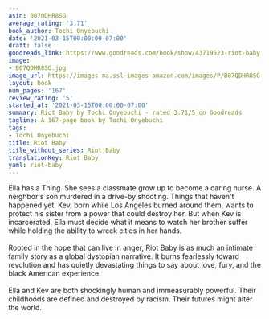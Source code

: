 ```yaml
---
asin: B07QDHR8SG
average_rating: '3.71'
book_author: Tochi Onyebuchi
date: '2021-03-15T00:00:00-07:00'
draft: false
goodreads_link: https://www.goodreads.com/book/show/43719523-riot-baby
image:
- B07QDHR8SG.jpg
image_url: https://images-na.ssl-images-amazon.com/images/P/B07QDHR8SG.01._SCLZZZZZZZ.jpg
layout: book
num_pages: '167'
review_rating: '5'
started_at: '2021-03-15T00:00:00-07:00'
summary: Riot Baby by Tochi Onyebuchi - rated 3.71/5 on Goodreads
tagline: A 167-page book by Tochi Onyebuchi
tags:
- Tochi Onyebuchi
title: Riot Baby
title_without_series: Riot Baby
translationKey: Riot Baby
yaml: riot-baby
---
```


Ella has a Thing. She sees a classmate grow up to become a caring nurse. A neighbor's son murdered in a drive-by shooting. Things that haven't happened yet. Kev, born while Los Angeles burned around them, wants to protect his sister from a power that could destroy her. But when Kev is incarcerated, Ella must decide what it means to watch her brother suffer while holding the ability to wreck cities in her hands.<br /><br />Rooted in the hope that can live in anger, Riot Baby is as much an intimate family story as a global dystopian narrative. It burns fearlessly toward revolution and has quietly devastating things to say about love, fury, and the black American experience.<br /><br />Ella and Kev are both shockingly human and immeasurably powerful. Their childhoods are defined and destroyed by racism. Their futures might alter the world.